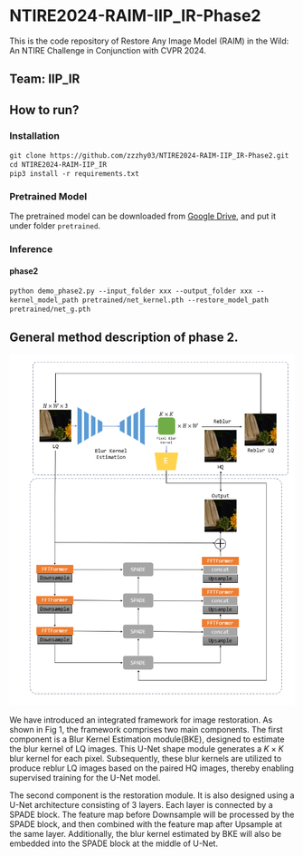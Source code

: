 # NTIRE2024-RAIM-IIP_IR-Phase2

This is the code repository of Restore Any Image Model (RAIM) in the Wild: An NTIRE Challenge in Conjunction with CVPR 2024.

## Team: **IIP_IR**

## How to run?

### Installation

``` shell
git clone https://github.com/zzzhy03/NTIRE2024-RAIM-IIP_IR-Phase2.git
cd NTIRE2024-RAIM-IIP_IR
pip3 install -r requirements.txt
```

### Pretrained Model

The pretrained model can be downloaded from [Google Drive](https://drive.google.com/drive/folders/1oHzTMuhQV831PPxkloox_D07nyqmyI-9?usp=drive_link), and put it under folder `pretrained`.



### Inference

#### phase2

``` shell
python demo_phase2.py --input_folder xxx --output_folder xxx --kernel_model_path pretrained/net_kernel.pth --restore_model_path pretrained/net_g.pth
```

## General method description of phase 2. 

![phase2](pic/phase2.png)

We have introduced an integrated framework for image restoration. As shown in Fig 1, the framework comprises two main components. The first component is a Blur Kernel Estimation module(BKE), designed to estimate the blur kernel of LQ images. This U-Net shape module generates a $K\times K$ blur kernel for each pixel. Subsequently, these blur kernels are utilized to produce reblur LQ images based on the paired HQ images, thereby enabling supervised training for the U-Net model.

The second component is the restoration module. It is also designed using a U-Net architecture consisting of 3 layers. Each layer is connected by a SPADE block. The feature map before Downsample will be processed by the SPADE block, and then combined with the feature map after Upsample at the same layer. Additionally, the blur kernel estimated by BKE will also be embedded into the SPADE block at the middle of U-Net. 

